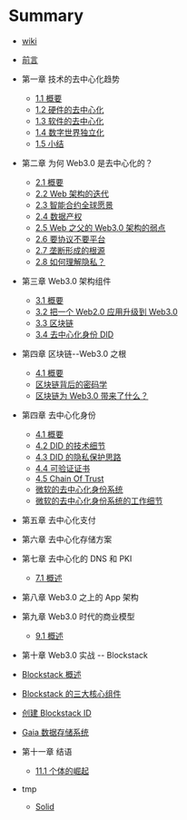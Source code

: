 # Summary

* [wiki](README.md)
* [前言](intro.md)
* 第一章 技术的去中心化趋势
  * [1.1 概要](01-tech/intro.md)
  * [1.2 硬件的去中心化](01-tech/hardware.md)
  * [1.3 软件的去中心化](01-tech/opensource.md)
  * [1.4 数字世界独立化](01-tech/decouple.md)
  * [1.5 小结]()

* 第二章 为何 Web3.0 是去中心化的？
  * [2.1 概要](02-web3/intro.md)
  * [2.2 Web 架构的迭代](02-web3/history.md)
  * [2.3 智能合约全球愿景](02-web3/smart-c.md)
  * [2.4 数据产权](02-web3/own-data.md)
  * [2.5 Web 之父的 Web3.0 架构的弱点](02-web3/lee.md)
  * [2.6 要协议不要平台](02-web3/p-n-p.md)
  * [2.7 垄断形成的根源](02-web3/monoply.md)
  * [2.8 如何理解隐私？](02-web3/crypto.md)

* 第三章 Web3.0 架构组件
  * [3.1 概要](03-comp/intro.md)
  * [3.2 把一个 Web2.0 应用升级到 Web3.0](03-comp/upgrade.md)
  * [3.3 区块链](03-comp/chain.md)
  * [3.4 去中心化身份 DID](03-comp/did.md)

* 第四章 区块链--Web3.0 之根
  * [4.1 概要](04-blockchain/intro.md)
  * [区块链背后的密码学](04-blockchain/crypto.md)
  * [区块链为 Web3.0 带来了什么？](04-blockchain/gift.md)

* 第四章 去中心化身份
  * [4.1 概要](05-did/intro.md)
  * [4.2 DID 的技术细节](05-did/details.md)
  * [4.3 DID 的隐私保护思路](05-did/privacy.md)
  * [4.4 可验证证书](05-did/vc.md)
  * [4.5 Chain Of Trust](05-did/cot.md)
  * [微软的去中心化身份系统](05-did/micro.md)
  * [微软的去中心化身份系统的工作细节](05-did/get.md)

* 第五章 去中心化支付

* 第六章 去中心化存储方案

* 第七章 去中心化的 DNS 和 PKI
  * [7.1 概述](07-pki/intro.md)

* 第八章 Web3.0 之上的 App 架构

* 第九章 Web3.0 时代的商业模型
  * [9.1 概述](09-model/intro.md)

* 第十章 Web3.0 实战 -- Blockstack
 * [Blockstack 概述](10-blsk/bs-intro.md)
 * [Blockstack 的三大核心组件](10-blsk/three.md)
 * [创建 Blockstack ID]()
 * [Gaia 数据存储系统](10-blsk/gaia.md)

* 第十一章 结语
  * [11.1 个体的崛起](11-end/individual.md)


* tmp
  * [Solid](solid.md)
